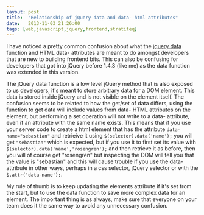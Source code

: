 ```yaml
---
layout: post
title:  "Relationship of jQuery data and data- html attributes"
date:   2013-11-03 21:26:00
tags: [web,javascript,jquery,frontend,stratiteq]
---
```


I have noticed a pretty common confusion about what the [jquery data](http://api.jquery.com/data/) function and HTML data- attributes are meant to do amongst developers that are new to building frontend bits. This can also be confusing for developers that got into jQuery before 1.4.3 (like me) as the data function was extended in this version.

The jQuery data function is a low level jQuery method that is also exposed to us developers, it's meant to store arbitrary data for a DOM element. This data is stored inside jQuery and is not visible on the element itself. The confusion seems to be related to how the get/set of data differs, using the function to get data will include values from data- HTML attributes on the element, but performing a set operation will not write to a data- attribute, even if an attribute with the same name exists. This means that if you use your server code to create a html element that has the attribute ``data-name="sebastian"`` and retrieive it using ``$(selector).data('name');`` you will get ``"sebastian"`` which is expected, but if you use it to first set its value with ``$(selector).data('name','rosengren');`` and then retrieve it as before, then you will of course get "rosengren" but inspecting the DOM will tell you that the value is "sebastian" and this will cause trouble if you use the data- attribute in other ways, perhaps in a css selector, jQuery selector or with the ``$.attr('data-name');``.

My rule of thumb is to keep updating the elements attribute if it's set from the start, but to use the data function to save more complex data for an element. The important thing is as always, make sure that everyone on your team does it the same way to avoid any unnecessary confusion.